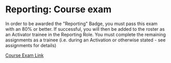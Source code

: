 # Reporting: Course exam

In order to be awarded the "Reporting" Badge, you must pass this exam with an 80% or better. If successful, you will then be added to the roster as an Activator trainee in the Reporting Role. You must complete the remaining assignments as a trainee \(i.e. during an Activation or otherwise stated - see assignments for details\)

[Course Exam Link](http://courses.hotosm.org/mod/quiz/view.php?id=71)

